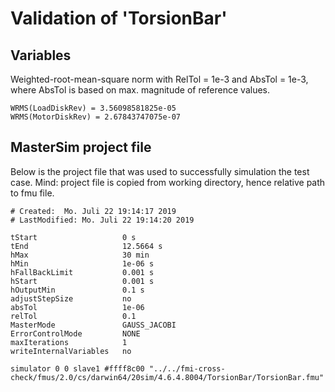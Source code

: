 # Validation of 'TorsionBar'

## Variables
Weighted-root-mean-square norm with RelTol = 1e-3 and AbsTol = 1e-3, where
AbsTol is based on max. magnitude of reference values.

```
WRMS(LoadDiskRev) = 3.56098581825e-05
WRMS(MotorDiskRev) = 2.67843747075e-07
```

## MasterSim project file

Below is the project file that was used to successfully simulation the test case.
Mind: project file is copied from working directory, hence relative path to fmu file.

```
# Created:	Mo. Juli 22 19:14:17 2019
# LastModified:	Mo. Juli 22 19:14:20 2019

tStart                   0 s
tEnd                     12.5664 s
hMax                     30 min
hMin                     1e-06 s
hFallBackLimit           0.001 s
hStart                   0.001 s
hOutputMin               0.1 s
adjustStepSize           no
absTol                   1e-06
relTol                   0.1
MasterMode               GAUSS_JACOBI
ErrorControlMode         NONE
maxIterations            1
writeInternalVariables   no

simulator 0 0 slave1 #ffff8c00 "../../fmi-cross-check/fmus/2.0/cs/darwin64/20sim/4.6.4.8004/TorsionBar/TorsionBar.fmu"


```

